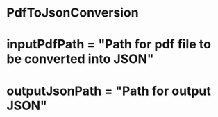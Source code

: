 # PdfToJsonConversion

# inputPdfPath = "Path for pdf file to be converted into JSON"
# outputJsonPath = "Path for output JSON"